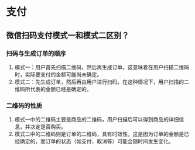 # 支付

## 微信扫码支付模式一和模式二区别？

### 扫码与生成订单的顺序
1. 模式一：用户首先扫描二维码，然后再生成订单。这意味着在用户扫描二维码时，实际要支付的金额可能尚未确定。
2. 模式二：先生成订单，然后再由用户进行扫码。在这种情况下，用户扫描的二维码所代表的金额已经是确定的。

### 二维码的性质
1. 模式一中的二维码主要是商品的二维码，用户扫描后可以得到商品的详细信息，并决定是否购买。
2. 模式二中的二维码则是订单的二维码，具有时效性。这是因为订单的金额是已经确定的，而订单的状态（如支付、取消等）可能会随时间发生变化。